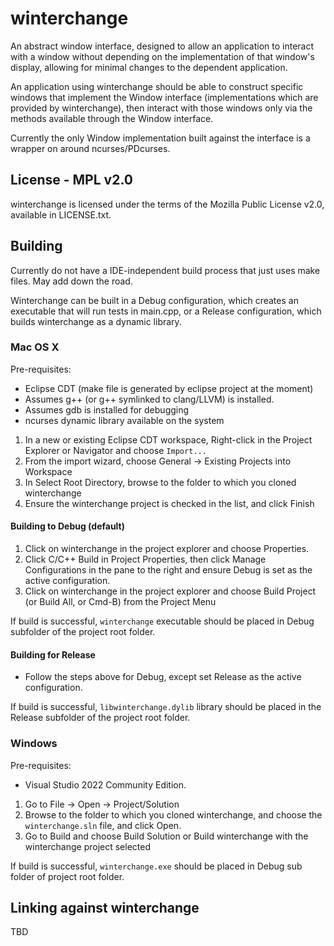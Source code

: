 # winterchange
An abstract window interface, designed to allow an application to interact with a window without depending on the implementation of that window's display, allowing for minimal changes to the dependent application.

An application using winterchange should be able to construct specific windows that implement the Window interface (implementations which are provided by winterchange), then interact with those windows only via the methods available through the Window interface.

Currently the only Window implementation built against the interface is a wrapper on around ncurses/PDcurses.

## License - MPL v2.0

winterchange is licensed under the terms of the Mozilla Public License v2.0, available in LICENSE.txt.

## Building

Currently do not have a IDE-independent build process that just uses make files. May add down the road.

Winterchange can be built in a Debug configuration, which creates an executable that will run tests in main.cpp, or a Release
configuration, which builds winterchange as a dynamic library.

### Mac OS X

Pre-requisites:
- Eclipse CDT (make file is generated by eclipse project at the moment)
- Assumes g++ (or g++ symlinked to clang/LLVM) is installed.
- Assumes gdb is installed for debugging
- ncurses dynamic library available on the system

1. In a new or existing Eclipse CDT workspace, Right-click in the Project Explorer or Navigator and choose `Import...`
2. From the import wizard, choose General -> Existing Projects into Workspace
3. In Select Root Directory, browse to the folder to which you cloned winterchange
4. Ensure the winterchange project is checked in the list, and click Finish

#### Building to Debug (default) 
1. Click on winterchange in the project explorer and choose Properties.
2. Click C/C++ Build in Project Properties, then click Manage Configurations in the pane to the right and ensure Debug is set as the active configuration.
3. Click on winterchange in the project explorer and choose Build Project (or Build All, or Cmd-B) from the Project Menu

If build is successful, `winterchange` executable should be placed in Debug subfolder of the project root folder.

#### Building for Release 
- Follow the steps above for Debug, except set Release as the active configuration.

If build is successful, `libwinterchange.dylib` library should be placed in the Release subfolder of the project root folder.

### Windows

Pre-requisites:
- Visual Studio 2022 Community Edition.

1. Go to File -> Open -> Project/Solution
2. Browse to the folder to which you cloned winterchange, and choose the `winterchange.sln` file, and click Open.
3. Go to Build and choose Build Solution or Build winterchange with the winterchange project selected

If build is successful, `winterchange.exe` should be placed in Debug sub folder of project root folder.

## Linking against winterchange

TBD
